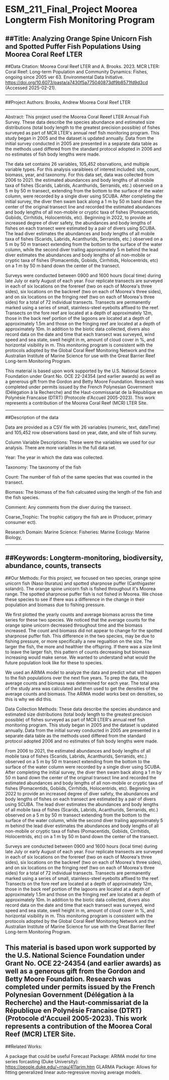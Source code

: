 # ESM_211_Final_Project Moorea Longterm Fish Monitoring Program

##Title: Analyzing Orange Spine Unicorn Fish and Spotted Puffer Fish Populations Using Moorea Coral Reef LTER
---

##Data Citation: Moorea Coral Reef LTER and A. Brooks. 2023. MCR LTER: Coral Reef: Long-term Population and Community Dynamics: Fishes, ongoing since 2005 ver 63. Environmental Data Initiative. https://doi.org/10.6073/pasta/a7430f5a775040873df9b8571fd9d3cd (Accessed 2025-02-21).

---
##Project Authors: Brooks, Andrew Moorea Coral Reef LTER

---
Abstract:
This project used the Moorea Coral Reeef LTER Annual Fish Survey. These data describe the species abundance and estimated size distributions (total body length to the greatest precision possible) of fishes surveyed as part of MCR LTER's annual reef fish monitoring program. This study began in 2005 and the dataset is updated annually. Data from the initial survey conducted in 2005 are presented in a separate data table as the methods used differed from the standard protocol adopted in 2006 and no estimates of fish body lengths were made.

The data set contains 26 variables, 105,452 obsrvations, and multiple variable types. For this analysis varaiblees of interest included: site, count, biomass, year, and taxonomy. For this data set, data was collected from 2006 to 2021. the estimated abundances and body lengths of all mobile taxa of fishes (Scarids, Labrids, Acanthurids, Serranids, etc.) observed on a 5 m by 50 m transect, extending from the bottom to the surface of the water column, were recorded by a single diver using SCUBA. After completing the initial survey, the diver then swam back along a 1 m by 50 m band down the center of the original transect line and recorded the estimated abundances and body lengths of all non-mobile or cryptic taxa of fishes (Pomacentids, Gobiids, Cirrhitids, Holocentrids, etc). Beginning in 2022, to provide an increased degree of diver safety, the abundances and body lengths of fishes on each transect were estimated by a pair of divers using SCUBA. The lead diver estimates the abundances and body lengths of all mobile taxa of fishes (Scarids, Labrids, Acanthurids, Serranids, etc.) observed on a 5 m by 50 m transect extending from the bottom to the surface of the water column, while the second diver trailing approximately 5 m behind the lead diver estimates the abundances and body lengths of all non-mobile or cryptic taxa of fishes (Pomacentids, Gobiids, Cirrhitids, Holocentrids, etc) on a 1 m by 50 m band down the center of the transect.

Surveys were conducted between 0900 and 1600 hours (local time) during late July or early August of each year. Four replicate transects are surveyed in each of six locations on the forereef (two on each of Moorea's three sides), six locations on the backreef (two on each of Moorea's three sides), and on six locations on the fringing reef (two on each of Moorea's three sides) for a total of 72 individual transects. Transects are permanently marked using a series of small, stainless-steel eyebolts affixed to the reef. Transects on the fore reef are located at a depth of approximately 12m, those in the back reef portion of the lagoons are located at a depth of approximately 1.5m and those on the fringing reef are located at a depth of approximately 10m. In addition to the biotic data collected, divers also record data on the date and time that each transect was surveyed, wind speed and sea state, swell height in m, amount of cloud cover in %, and horizontal visibility in m. This monitoring program is consistent with the protocols adopted by the Global Coral Reef Monitoring Network and the Australian Institute of Marine Science for use with the Great Barrier Reef Long-term Monitoring Program.

This material is based upon work supported by the U.S. National Science Foundation under Grant No. OCE 22-24354 (and earlier awards) as well as a generous gift from the Gordon and Betty Moore Foundation. Research was completed under permits issued by the French Polynesian Government (Délégation à la Recherche) and the Haut-commissariat de la République en Polynésie Francaise (DTRT) (Protocole d'Accueil 2005-2023). This work represents a contribution of the Moorea Coral Reef (MCR) LTER Site.

---
##Description of the data 

Data are provided as a CSV file with 26 variables (numeric, text, dateTime) and 105,452 row observations basd on year, date, and site of fish survey.

Column Variable Descriptions: These were the variables we used for our analysis. There are more variables in the full data set.

Year: The year in which the data was collected.

Taxonomy: The taxonomy of the fish

Count: The number of fish of the same species that was counted in the transect.

Biomass: The biomass of the fish calcuated using the length of the fish and the fish species.

Comment: Any comments from the diver during the transect.

Coarse_Trophic: The trophic catigory the fish are in (Producer, primary consumer ect).

Research Domain: Marine Science: Fisheries: Marine Ecology: Marine Biology,

---
##Keywords: Longterm-monitoring, biodiversity, abundance, counts, transects
---
##Our Methods:
For this project, we focused on two species, orange spine unicorn fish (Naso lituratus) and spotted sharpnose puffer (Canthigaster solandri). The orange spine unicorn fish is fished throughout it's Moorea range. The spotted sharpnose puffer fish is not fished in Moorea. We chose these species to see if there was a difference in the change in their population and biomass due to fishing pressure.

We first plotted the yearly counts and average biomass across the time series for these two species. We noticed that the average counts for the orange spine unicorn decreased throughout time and the biomass increased. The count and biomass did not appear to change for the spotted sharpnose puffer fish. This difference in the two species, may be due to fishing pressure, or more specifically a new regualtion on the size. The larger the fish, the more and healthier the offspring. If there was a size limit to leave the larger fish, this pattern of counts decreasing but biomass increasing would make sense. We wanted to understand what would the future population look like for these to species.

We used an ARIMA model to analyze the data and predict what will happen to the fish populations over the next five years. To prep the data, the average counts and biomass was determined for each year. The total area of the study area was calculated and then used to get the densities of the average counts and biomass. The ARIMA model works best on densities, so this is why we did this.  

Data Collection Methods:
These data describe the species abundance and estimated size distributions (total body length to the 
        greatest precision possible) of fishes surveyed as part of MCR LTER's annual reef fish monitoring program. 
        This study began in 2005 and the dataset is updated annually. Data from the initial survey conducted in 2005 
        are presented in a separate data table as the methods used differed from the standard protocol adopted 2006 
        and no estimates of fish body lengths were made.
      
From 2006 to 2021, the estimated abundances and body lengths of all mobile taxa of fishes (Scarids, Labrids, 
        Acanthurids, Serranids, etc.) observed on a 5 m by 50 m transect extending from the bottom to the surface of the 
        water column were recorded by a single diver using SCUBA. After completing the initial survey, the diver then 
        swam back along a 1 m by 50 m band down the center of the original transect line and recorded the estimated 
        abundances and body lengths of all non-mobile or cryptic taxa of fishes (Pomacentids, Gobiids, Cirrhitids, 
        Holocentrids, etc). Beginning in 2022 to provide an increased degree of diver safety, the abundances and body 
        lengths of fishes on each transect are estimated by a pair of divers using SCUBA. The lead diver estimates the 
        abundances and body lengths of all mobile taxa of fishes (Scarids, Labrids, Acanthurids, Serranids, etc.) 
        observed on a 5 m by 50 m transect extending from the bottom to the surface of the water column, while the 
        second diver trailing approximately 5 m behind the lead diver estimates the abundances and body lengths of all 
        non-mobile or cryptic taxa of fishes (Pomacentids, Gobiids, Cirrhitids, Holocentrids, etc) on a 1 m by 50 m band 
        down the center of the transect.
      
Surveys are conducted between 0900 and 1600 hours (local time) during late July or early August of each year. 
        Four replicate transects are surveyed in each of six locations on the forereef (two on each of Moorea's three 
        sides), six locations on the backreef (two on each of Moorea's three sides), and on six locations on the fringing 
        reef (two on each of Moorea's three sides) for a total of 72 individual transects. Transects are permanently 
        marked using a series of small, stainless-steel eyebolts affixed to the reef. Transects on the fore reef are 
        located at a depth of approximately 12m, those in the back reef portion of the lagoons are located at a depth of 
        approximately 1.5m and those on the fringing reef are located at a depth of approximately 10m. In addition to the 
        biotic data collected, divers also record data on the date and time that each transect was surveyed, wind speed 
        and sea state, swell height in m, amount of cloud cover in %, and horizontal visibility in m. This monitoring 
        program is consistent with the protocols adopted by the Global Coral Reef Monitoring Network and the Australian 
        Institute of Marine Science for use with the Great Barrier Reef Long-term Monitoring Program.
      

This material is based upon work supported by the U.S. National Science Foundation under Grant No. OCE 22-24354 
        (and earlier awards) as well as a generous gift from the Gordon and Betty Moore Foundation. Research was completed 
        under permits issued by the French Polynesian Government (Délégation à la Recherche) and the Haut-commissariat de la 
        République en Polynésie Francaise (DTRT) (Protocole d'Accueil 2005-2023). This work represents a contribution of 
        the Moorea Coral Reef (MCR) LTER Site.
---

##Related Works: 

A package that could be useful
Forecast Package: ARIMA model for time series forcasting (Duke University): https://people.duke.edu/~rnau/411arim.htm
GLARMA Package: Allows for fitting generalized linear auto-regressive moving average models. 








